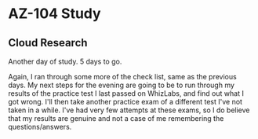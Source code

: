 # AZ-104 Study

## Cloud Research

Another day of study. 5 days to go.

Again, I ran through some more of the check list, same as the previous days. My next steps for the evening are going to be to run through my results of the practice test I last passed on WhizLabs, and find out what I got wrong. I'll then take another practice exam of a different test I've not taken in a while. I've had very few attempts at these exams, so I do believe that my results are genuine and not a case of me remembering the questions/answers.
